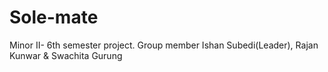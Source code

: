 # Sole-mate
Minor II- 6th semester project. Group member Ishan Subedi(Leader), Rajan Kunwar &amp; Swachita Gurung
